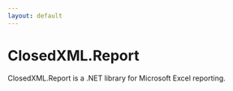 ```yaml
---
layout: default
---
```

# ClosedXML.Report
ClosedXML.Report is a .NET library for Microsoft Excel reporting.
